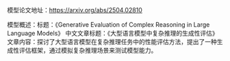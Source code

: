 模型论文地址：https://arxiv.org/abs/2504.02810

模型概述：标题：《Generative Evaluation of Complex Reasoning in Large Language Models》
中文文章标题：《大型语言模型中复杂推理的生成性评估》
文章内容：探讨了大型语言模型在复杂推理任务中的性能评估方法，提出了一种生成性评估框架，通过模拟复杂推理场景来测试模型能力。
